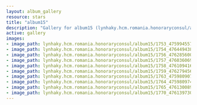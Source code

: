 ```yaml
---
layout: album_gallery
resource: stars
title: "album15"
description: "Gallery for album15 (lynhaky.hcm.romania.honoraryconsul/album15)"
active: gallery
images:
- image_path: lynhaky.hcm.romania.honoraryconsul/album15/1753_475994557_1161641481986477_5236391980080786235_n.jpg
- image_path: lynhaky.hcm.romania.honoraryconsul/album15/1754_476449438_1161641618653130_5911442209485595777_n.jpg
- image_path: lynhaky.hcm.romania.honoraryconsul/album15/1756_476285600_1161641671986458_8578205745759471391_n.jpg
- image_path: lynhaky.hcm.romania.honoraryconsul/album15/1757_476036069_1161641271986498_7796416067483659511_n.jpg
- image_path: lynhaky.hcm.romania.honoraryconsul/album15/1758_476109416_1161641485319810_1242322005402519558_n.jpg
- image_path: lynhaky.hcm.romania.honoraryconsul/album15/1759_476279456_1161641488653143_5558794095303618809_n.jpg
- image_path: lynhaky.hcm.romania.honoraryconsul/album15/1763_475980907_1161641688653123_3046606991891578423_n.jpg
- image_path: lynhaky.hcm.romania.honoraryconsul/album15/1764_475980974_1161641678653124_859995627398471577_n.jpg
- image_path: lynhaky.hcm.romania.honoraryconsul/album15/1765_476130089_1161641515319807_4424907454047392308_n.jpg
- image_path: lynhaky.hcm.romania.honoraryconsul/album15/1770_476139730_1161641498653142_2772558853547969464_n.jpg
---
```

